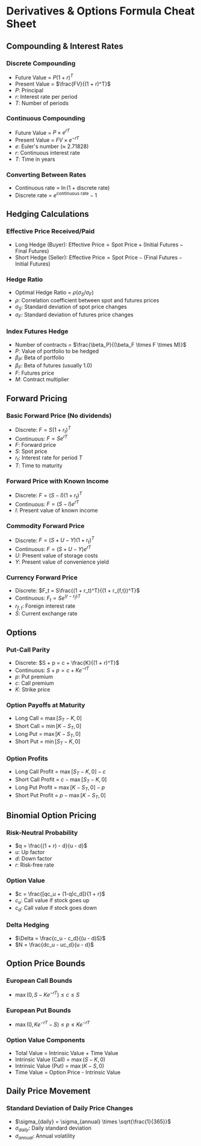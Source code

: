 # Derivatives & Options Formula Cheat Sheet

## Compounding & Interest Rates

### Discrete Compounding
- Future Value = $P(1 + r)^T$
- Present Value = $\frac{FV}{(1 + r)^T}$
- $P$: Principal
- $r$: Interest rate per period
- $T$: Number of periods

### Continuous Compounding
- Future Value = $P \times e^{rT}$
- Present Value = $FV \times e^{-rT}$
- $e$: Euler's number (≈ 2.71828)
- $r$: Continuous interest rate
- $T$: Time in years

### Converting Between Rates
- Continuous rate = $\ln(1 + \text{discrete rate})$
- Discrete rate = $e^{\text{continuous rate}} - 1$

## Hedging Calculations

### Effective Price Received/Paid
- Long Hedge (Buyer): $\text{Effective Price} = \text{Spot Price} + (\text{Initial Futures} - \text{Final Futures})$
- Short Hedge (Seller): $\text{Effective Price} = \text{Spot Price} - (\text{Final Futures} - \text{Initial Futures})$

### Hedge Ratio
- Optimal Hedge Ratio = $\rho(\sigma_S/\sigma_F)$
- $\rho$: Correlation coefficient between spot and futures prices
- $\sigma_S$: Standard deviation of spot price changes
- $\sigma_F$: Standard deviation of futures price changes

### Index Futures Hedge
- Number of contracts = $\frac{\beta_P}{(\beta_F \times F \times M)}$
- $P$: Value of portfolio to be hedged
- $\beta_P$: Beta of portfolio
- $\beta_F$: Beta of futures (usually 1.0)
- $F$: Futures price
- $M$: Contract multiplier

## Forward Pricing

### Basic Forward Price (No dividends)
- Discrete: $F = S(1 + r_t)^T$
- Continuous: $F = Se^{rT}$
- $F$: Forward price
- $S$: Spot price
- $r_t$: Interest rate for period $T$
- $T$: Time to maturity

### Forward Price with Known Income
- Discrete: $F = (S - I)(1 + r_t)^T$
- Continuous: $F = (S - I)e^{rT}$
- $I$: Present value of known income

### Commodity Forward Price
- Discrete: $F = (S + U - Y)(1 + r_t)^T$
- Continuous: $F = (S + U - Y)e^{rT}$
- $U$: Present value of storage costs
- $Y$: Present value of convenience yield

### Currency Forward Price
- Discrete: $F_t = S\frac{(1 + r_t)^T}{(1 + r_{f,t})^T}$
- Continuous: $F_t = Se^{(r-r_f)T}$
- $r_{f,t}$: Foreign interest rate
- $S$: Current exchange rate

## Options

### Put-Call Parity
- Discrete: $S + p = c + \frac{K}{(1 + r)^T}$
- Continuous: $S + p = c + Ke^{-rT}$
- $p$: Put premium
- $c$: Call premium
- $K$: Strike price

### Option Payoffs at Maturity
- Long Call = $\max[S_T - K, 0]$
- Short Call = $\min[K - S_T, 0]$
- Long Put = $\max[K - S_T, 0]$
- Short Put = $\min[S_T - K, 0]$

### Option Profits
- Long Call Profit = $\max[S_T - K, 0] - c$
- Short Call Profit = $c - \max[S_T - K, 0]$
- Long Put Profit = $\max[K - S_T, 0] - p$
- Short Put Profit = $p - \max[K - S_T, 0]$

## Binomial Option Pricing

### Risk-Neutral Probability
- $q = \frac{(1 + r) - d}{u - d}$
- $u$: Up factor
- $d$: Down factor
- $r$: Risk-free rate

### Option Value
- $c = \frac{[qc_u + (1-q)c_d]}{1 + r}$
- $c_u$: Call value if stock goes up
- $c_d$: Call value if stock goes down

### Delta Hedging
- $\Delta = \frac{c_u - c_d}{(u - d)S}$
- $N = \frac{dc_u - uc_d}{u - d}$

## Option Price Bounds

### European Call Bounds
- $\max(0, S - Ke^{-rT}) \leq c \leq S$

### European Put Bounds
- $\max(0, Ke^{-rT} - S) \leq p \leq Ke^{-rT}$

### Option Value Components
- Total Value = Intrinsic Value + Time Value
- Intrinsic Value (Call) = $\max(S - K, 0)$
- Intrinsic Value (Put) = $\max(K - S, 0)$
- Time Value = Option Price - Intrinsic Value

## Daily Price Movement

### Standard Deviation of Daily Price Changes
- $\sigma_{daily} = \sigma_{annual} \times \sqrt{\frac{1}{365}}$
- $\sigma_{daily}$: Daily standard deviation
- $\sigma_{annual}$: Annual volatility
